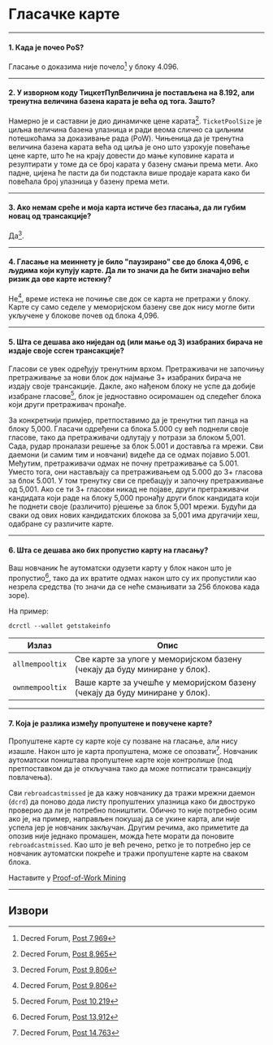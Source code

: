# Гласачке карте 

---

#### 1. Када је почео PoS? 

Гласање о доказима није почело[^7969] у блоку 4.096.

---

#### 2. У изворном коду ТицкетПулВеличина је постављена на 8.192, али тренутна величина базена карата је већа од тога. Зашто? 

Намерно је и саставни је дио динамичке цене карата[^8965]. `TicketPoolSize` је циљна величина базена улазница и ради веома слично са циљним потешкоћама за доказивање рада (PoW). Чињеница да је тренутна величина базена карата већа од циља је оно што узрокује повећање цене карте, што ће на крају довести до мање куповине карата и резултирати у томе да се број карата у базену смањи према мети. Ако падне, цијена ће пасти да би подстакла више продаје карата како би повећала број улазница у базену према мети.

---

#### 3. Ако немам среће и моја карта истиче без гласања, да ли губим новац од трансакције? 

Да[^9806].

---

#### 4. Гласање на меиннету је било "паузирано" све до блока 4,096, с људима који купују карте. Да ли то значи да ће бити значајно већи ризик да ове карте истекну? 

Не[^9806], време истека не почиње све док се карта не претражи у блоку. Карте су само седеле у меморијском базену све док нису могле бити укључене у блокове почев од блока 4,096.

---

#### 5. Шта се дешава ако ниједан од (или мање од 3) изабраних бирача не издаје своје ссген трансакције? 

Гласови се увек одређују тренутним врхом. Претраживачи не започињу претраживање за нови блок док најмање 3+ изабраних бирача не издају своје трансакције. Дакле, ако нађеном блоку не успе да добије изабране гласове[^10219], блок је једноставно осиромашен од следећег блока који други претраживач пронађе.

За конкретнији примјер, претпоставимо да је тренутни тип ланца на блоку 5,000. Гласачи одређени са блока 5.000 су већ поднели своје гласове, тако да претраживачи одлутају у потрази за блоком 5,001. Сада, рудар проналази решење за блок 5.001 и доставља га мрежи. Сви даемони (и самим тим и новчани) видеће да се одмах појавио 5.001. Међутим, претраживачи одмах не почну претраживање са 5.001. Уместо тога, они настављају са претраживањем од 5.000 до 3+ гласова за блок 5.001. У том тренутку сви се пребацују и започну претраживање од 5,001. Ако се ти 3+ гласови никад не појаве, други претраживачи кандидата који раде на блоку 5,000 пронађу други блок кандидата који ће поднети своје (различито) рјешење за блок 5,001 мрежи. Будући да сваки од ових нових кандидатских блокова за 5,001 има другачији хеш, одабране су различите карте.

---

#### 6. Шта се дешава ако бих пропустио карту на гласању? 

Ваш новчаник ће аутоматски одузети карту у блок након што је пропустио[^13912], тако да их вратите одмах након што су их пропустили као незрела средства (то значи да се неће смањивати за 256 блокова када зоре).

На пример:

```no-highlight
dcrctl --wallet getstakeinfo
```

Излаз          | Опис
---             |---
`allmempooltix` | Све карте за улоге у меморијском базену (чекају да буду миниране у блок).
`ownmempooltix` | Ваше карте за учешће у меморијском базену (чекају да буду миниране у блок).

---

#### 7. Која је разлика између пропуштене и повучене карте? 

Пропуштене карте су карте које су позване на гласање, али нису изашле. Након што је карта пропуштена, може се опозвати[^14763]. Новчаник аутоматски поништава пропуштене карте које контролише (под претпоставком да је откључана тако да може потписати трансакцију повлачења).

Сви `rebroadcastmissed` је да кажу новчанику да тражи мрежни даемон (`dcrd`) да поново дода листу пропуштених улазница како би двоструко проверио да ли је потребно поништити. Обично то није потребно осим ако је, на пример, направљен покушај да се укине карта, али није успела јер је новчаник закључан. Другим речима, ако приметите да опозив није једнако промашен, можда ћете морати да поновите `rebroadcastmissed`. Као што је већ речено, ретко је то потребно јер се новчаник аутоматски покреће и тражи пропуштене карте на сваком блока.

Наставите у [Proof-of-Work Mining](/mining/proof-of-work.md)

---

## <i class="fa fa-book"></i> Извори 

[^7969]: Decred Forum, [Post 7,969](https://forum.decred.org/threads/531/#post-7969)
[^8965]: Decred Forum, [Post 8,965](https://forum.decred.org/threads/531/page-2#post-8965)
[^9806]: Decred Forum, [Post 9,806](https://forum.decred.org/threads/180/page-6#post-9806)
[^10219]: Decred Forum, [Post 10,219](https://forum.decred.org/threads/180/page-6#post-10219)
[^13912]: Decred Forum, [Post 13,912](https://forum.decred.org/threads/1271/#post-13912)
[^14763]: Decred Forum, [Post 14,763](https://forum.decred.org/threads/1335/#post-14763)
